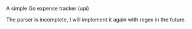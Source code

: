 A simple Go expense tracker (upi)



The parser is incomplete, I will implement it again with regex in the future.

